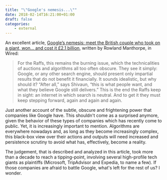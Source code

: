 ```yaml
---
title: "\"Google's nemesis...\""
date: 2018-02-14T16:21:00+01:00
draft: false
categories:
    - external
---
```


An excellent article, [Google’s nemesis: meet the British couple who took on a giant, won... and cost it £2.1 billion](http://www.wired.co.uk/article/fine-google-competition-eu-shivaun-adam-raff), written by Rowland Manthorpe, in Wired:

> For the Raffs, this remains the burning issue, which the technicalities of auctions and algorithms all too often obscure. They see it simply: Google, or any other search engine, should present only impartial results that do not benefit it financially. It sounds idealistic, but why should it? “After all,” says Shivaun, “this is what people want, and what they believe Google still delivers.” This is the end the Raffs keep in sight: an internet in which search is neutral. And to get it they must keep stepping forward, again and again and again.

Just another account of the subtle, obscure and frightening power that companies like Google have. This shouldn't come as a surprised anymore, given the behavior of these types of companies which has recently come to public. Yet, it is increasingly important to mention. Algorithms are everywhere nowadays and, as long as they become increasingly complex, this black-box view over their actions and outputs will need increased and persistence scrutiny to avoid what has, effectively, become a reality. 

The judgement, that is described and analyzed in this article, took more than a decade to reach a tipping-point, involving several high-profile tech giants as plaintiffs (Microsoft, TripAdvisor and Expedia, to name a few). If those companies are afraid to battle Google, what's left for the rest of us? I wonder.


